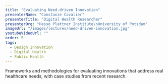 ```yaml
---
title: "Evaluating Need-driven Innovation"
presenterName: "Constanze Cavalier"
presenterTitle: "Digital Health Researcher"
presenterOrg: "Hasso Plattner Institute\nUniversity of Potsdam"
imageUrl: "/images/lectures/need-driven-innovation.jpg"
youtubeVideoUrl: ""
order: 5
tags:
  - Design Innovation
  - Digital Health
  - Public Health
---
```


Frameworks and methodologies for evaluating innovations that address real healthcare needs, with case studies from recent research.